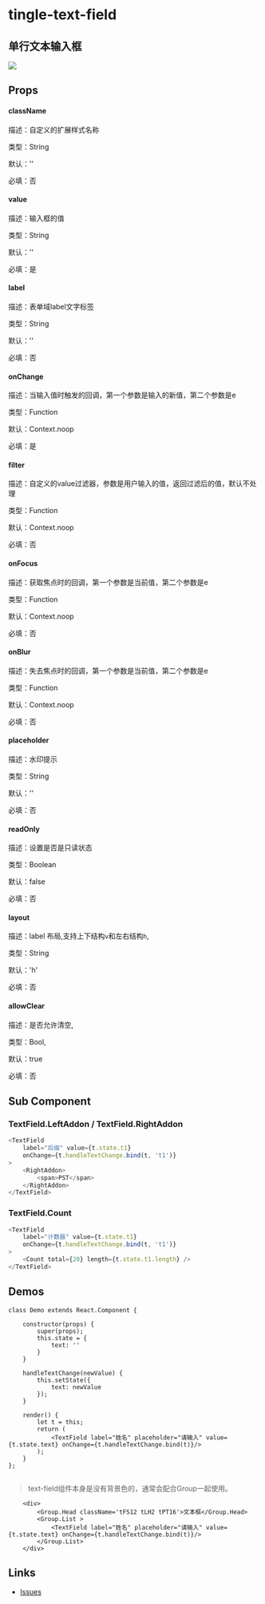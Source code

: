 # tingle-text-field

## 单行文本输入框

![](http://aligitlab.oss-cn-hangzhou-zmf.aliyuncs.com/uploads/tingle-ui/tingle-ui/87c52be385d64da873fccdc3a5a5e4af/image.png)

## Props

#### className

描述：自定义的扩展样式名称

类型：String

默认：''

必填：否

#### value

描述：输入框的值

类型：String

默认：''

必填：是

#### label

描述：表单域label文字标签

类型：String

默认：''

必填：否

#### onChange

描述：当输入值时触发的回调，第一个参数是输入的新值，第二个参数是e

类型：Function

默认：Context.noop

必填：是

#### filter

描述：自定义的value过滤器，参数是用户输入的值，返回过滤后的值，默认不处理

类型：Function

默认：Context.noop

必填：否

#### onFocus

描述：获取焦点时的回调，第一个参数是当前值，第二个参数是e

类型：Function

默认：Context.noop

必填：否

#### onBlur

描述：失去焦点时的回调，第一个参数是当前值，第二个参数是e

类型：Function

默认：Context.noop

必填：否

#### placeholder

描述：水印提示

类型：String

默认：''

必填：否

#### readOnly

描述：设置是否是只读状态

类型：Boolean

默认：false

必填：否

#### layout

描述：label 布局,支持上下结构`v`和左右结构`h`,

类型：String

默认：'h'

必填：否

#### allowClear

描述：是否允许清空,

类型：Bool,

默认：true

必填：否


## Sub Component

### TextField.LeftAddon / TextField.RightAddon

```javascript
<TextField
    label="后缀" value={t.state.t1}
    onChange={t.handleTextChange.bind(t, 't1')}
>
    <RightAddon>
        <span>PST</span>
    </RightAddon>
</TextField>
```

### TextField.Count

```javascript
<TextField
    label="计数器" value={t.state.t1}
    onChange={t.handleTextChange.bind(t, 't1')}
>
    <Count total={20} length={t.state.t1.length} />
</TextField>
```

## Demos

```
class Demo extends React.Component {

    constructor(props) {
        super(props);
        this.state = {
            text: ''
        }
    }

    handleTextChange(newValue) {
        this.setState({
            text: newValue
        });
    }

    render() {
        let t = this;
        return (
            <TextField label="姓名" placeholder="请输入" value={t.state.text} onChange={t.handleTextChange.bind(t)}/>
        );
    }
};


```

> text-field组件本身是没有背景色的，通常会配合Group一起使用。


```
    <div>
        <Group.Head className='tFS12 tLH2 tPT16'>文本框</Group.Head>
        <Group.List >
            <TextField label="姓名" placeholder="请输入" value={t.state.text} onChange={t.handleTextChange.bind(t)}/>
        </Group.List>
    </div>
```

## Links

- [Issues](https://github.com/salt-ui/saltui/issues/new)
